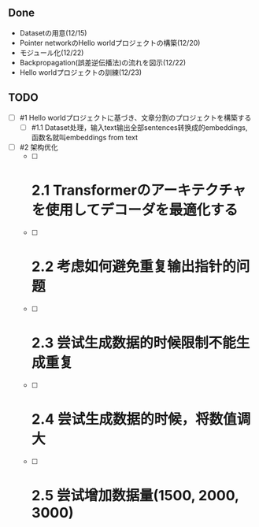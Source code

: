 ## Done
* Datasetの用意(12/15)
* Pointer networkのHello worldプロジェクトの構築(12/20)
* モジュール化(12/22)
* Backpropagation(誤差逆伝播法)の流れを図示(12/22)
* Hello worldプロジェクトの訓練(12/23)

## TODO
- [ ] #1 Hello worldプロジェクトに基づき、文章分割のプロジェクトを構築する
  - [ ] #1.1 Dataset处理，输入text输出全部sentences转换成的embeddings, 函数名就叫embeddings from text
- [ ] #2 架构优化
  - [ ] # 2.1 Transformerのアーキテクチャを使用してデコーダを最適化する
  - [ ] # 2.2 考虑如何避免重复输出指针的问题
  - [ ] # 2.3 尝试生成数据的时候限制不能生成重复
  - [ ] # 2.4 尝试生成数据的时候，将数值调大
  - [ ] # 2.5 尝试增加数据量(1500, 2000, 3000)

